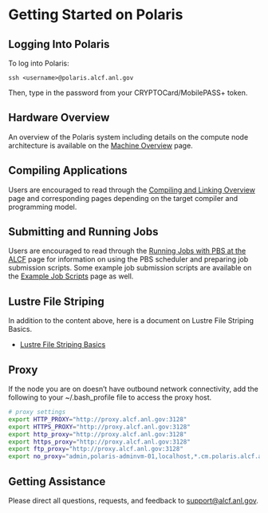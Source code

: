 # Getting Started on Polaris

## Logging Into Polaris

To log into Polaris:
```
ssh <username>@polaris.alcf.anl.gov
```
Then, type in the password from your CRYPTOCard/MobilePASS+ token.


## Hardware Overview

An overview of the Polaris system including details on the compute node architecture is available on the [Machine Overview](./hardware-overview/machine-overview.md) page.

## Compiling Applications

Users are encouraged to read through the [Compiling and Linking Overview](./compiling-and-linking/compiling-and-linking-overview.md) page and corresponding pages depending on the target compiler and programming model.

## Submitting and Running Jobs

Users are encouraged to read through the [Running Jobs with PBS at the ALCF](../running-jobs/job-and-queue-scheduling.md) page for information on using the PBS scheduler and preparing job submission scripts. Some example job submission scripts are available on the [Example Job Scripts](../running-jobs/example-job-scripts.md) page as well.

## Lustre File Striping

In addition to the content above, here is a document on Lustre File Striping Basics. 

- [Lustre File Striping Basics](https://www.alcf.anl.gov/support-center/training-assets/file-systems-and-io-performance)

## Proxy

If the node you are on doesn’t have outbound network connectivity, add the following to your ~/.bash_profile file to access the proxy host. 

```bash
# proxy settings
export HTTP_PROXY="http://proxy.alcf.anl.gov:3128"
export HTTPS_PROXY="http://proxy.alcf.anl.gov:3128"
export http_proxy="http://proxy.alcf.anl.gov:3128"
export https_proxy="http://proxy.alcf.anl.gov:3128"
export ftp_proxy="http://proxy.alcf.anl.gov:3128"
export no_proxy="admin,polaris-adminvm-01,localhost,*.cm.polaris.alcf.anl.gov,polaris-*,*.polaris.alcf.anl.gov,*.alcf.anl.gov"
```

## Getting Assistance

Please direct all questions, requests, and feedback to [support@alcf.anl.gov](mailto:support@alcf.anl.gov).

